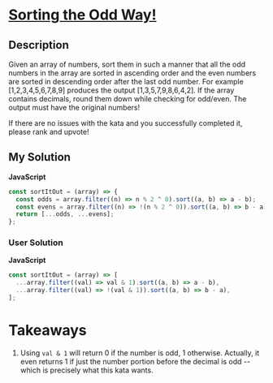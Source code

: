 # [Sorting the Odd Way!](https://www.codewars.com/kata/57fb79784e2d0639c9000066)

## Description

Given an array of numbers, sort them in such a manner that all the odd numbers in the array are sorted in ascending order and the even numbers are sorted in descending order after the last odd number. For example [1,2,3,4,5,6,7,8,9] produces the output [1,3,5,7,9,8,6,4,2]. If the array contains decimals, round them down while checking for odd/even. The output must have the original numbers!

If there are no issues with the kata and you successfully completed it, please rank and upvote!

## My Solution

**JavaScript**

```js
const sortItOut = (array) => {
  const odds = array.filter((n) => n % 2 ^ 0).sort((a, b) => a - b);
  const evens = array.filter((n) => !(n % 2 ^ 0)).sort((a, b) => b - a);
  return [...odds, ...evens];
};
```

### User Solution

**JavaScript**

```js
const sortItOut = (array) => [
  ...array.filter((val) => val & 1).sort((a, b) => a - b),
  ...array.filter((val) => !(val & 1)).sort((a, b) => b - a),
];
```

# Takeaways

1. Using `val & 1` will return 0 if the number is odd, 1 otherwise. Actually, it even returns 1 if just the number portion before the decimal is odd -- which is precisely what this kata wants.
